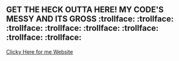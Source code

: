 ## GET THE HECK OUTTA HERE! MY CODE'S MESSY AND ITS GROSS :trollface: :trollface: :trollface: :trollface: :trollface: :trollface: :trollface: :trollface:
[Clicky Here for me Website](http://ryomams.github.io/)
